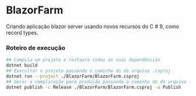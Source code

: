 # BlazorFarm
Criando aplicação blazor server usando novos  recursos do C # 9, como record types.

### Roteiro de execução

```bash
## Compila um projeto e restaura todas as suas dependências
dotnet build
## Execultar o projeto passando o caminho do do arquivo .csproj
dotnet run --project ./BlazorFarm/BlazorFarm.csproj
## Gerar a complicação para produção passando o caminho do do arquivo .csproj -o para criar pasta Publish
dotnet publish -c Release ./BlazorFarm/BlazorFarm.csproj -o Publish
```

